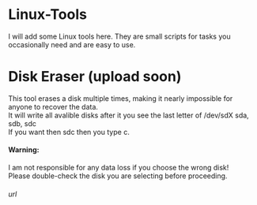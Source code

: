 # Linux-Tools
I will add some Linux tools here. They are small scripts for tasks you occasionally need and are easy to use.

# Disk Eraser (upload soon)
This tool erases a disk multiple times, making it nearly impossible for anyone to recover the data.    
It will write all avalible disks after it you see the last letter of /dev/sdX sda, sdb, sdc    
If you want then sdc then you type c.
#### Warning:
I am not responsible for any data loss if you choose the wrong disk!    
Please double-check the disk you are selecting before proceeding.
###### url
